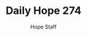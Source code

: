 ---
image: /assets/img/daily-hope-default-artwork.png
title: Daily Hope 274
number: 274
categories:
  - Daily Hope
author: Hope Staff
notes: Daily Hope 274
embed: >-
  EMBED_GOES_HERE
---